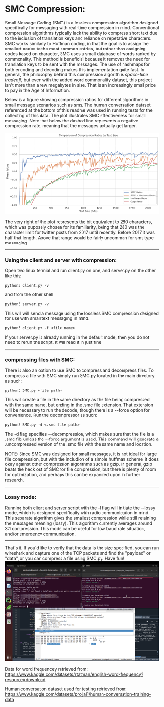 # SMC Compression:

Small Message Coding (SMC) is a lossless compression algorithm designed 
specifically for messaging with real-time compression in mind. Conventional compression 
algorithms typically lack the ability to compress short text due to the inclusion
of translation keys and reliance on repetative characters.
SMC works similarly to Huffman coding, in that the goal is to assign the 
smallest codes to the most common entries, but rather than assigning codes based 
on character, SMC uses a small database of words ranked by commonality. This 
method is beneficial because it removes the need for translation keys to be sent
with the messages. The use of hashmaps for both encoding and decoding makes this
implementation quite fast. In general, the philosophy behind this compression 
algorith is *space-time tradeoff*, but even with the added word commonality 
dataset, this project isn't more than a few megabytes in size. That is an 
increasingly small price to pay in the Age of Information. 

Below is a figure showing compression ratios for different algorithms in small message 
scenarios such as sms. The human conversation dataset referenced 
at the bottom of this readme was used in running tests for the collecting of this
data. The plot illustrates SMC effectiveness for small messaging. Note that below 
the dashed line represents a negative compression rate, meaning that the messages
actually get larger.

![Compression Comparison](figures/Compression_Comparison.png)

The very right of the plot represents the bit equivalent to 280 characters, which
was puposely chosen for its familiarity, being that 280 was the character limit 
for twitter posts from 2017 until recently. Before 2017 it was half that length.
Above that range would be fairly uncommon for sms type messaging. 

---
### Using the client and server with compression:

Open two linux termial and run client.py on one, and server.py on the other like this:

```
python3 client.py -v
```

and from the other shell

```
python3 server.py -v
```

This will will send a message using the lossless SMC compression designed for 
use with small text messaging in mind. 

```
python3 client.py -f <file name>
``` 
If your server.py is already running in the default mode, then you do not need to 
rerun the script. It will read it in just fine. 

---
### compressing files with SMC:

There is also an option to use SMC to compress and decompress files.
To compress a file with SMC simply run SMC.py located in the main directory as such:

```
python3 SMC.py <file path>
```

This will create a file in the same directory as the file being compressed with 
the same name, but ending in the .smc file extension. That extension will be 
necessary to run the decode, though there is a --force option for convenience.
Run the decompressor as such:

```
python3 SMC.py -d <.smc file path>
``` 

The -d flag specifies --decompression, which makes sure that the file is a .smc 
file unless the --force argument is used. This command will generate a .uncompressed
version of the .smc file with the same name and location.

NOTE: Since SMC was designed for small messages, it is not ideal for large file
compression, but with the includion of a simple huffman scheme, it does okay against
other compression algorithms such as gzip. In general, gzip beats the heck out of
SMC for file compression, but there is plenty of room for optimization, and perhaps 
this can be expanded upon in further research.  

---
### Lossy mode:

Running both client and server script with the -l flag will initiate the 
--lossy mode, which is designed specifically with radio communication in mind. 
This separate algorithm gives the smallest compression while still retaining
the messages meaning (lossy). This algorithm currently averages around 3:1 
compression. This mode can be useful for low baud rate situation, and/or 
emergency communication. 

---

That's it. If you'd like to verify that the data is the size specified, you can 
run wireshark and capture one of the TCP packets and find the "payload" or "data", 
or you can compress a file using SMC.py. 
Have fun!
![wireshark](figures/wireshark_payload.png)

Data for word frequencey retrieved from:
https://www.kaggle.com/datasets/rtatman/english-word-frequency?resource=download

Human conversation dataset used for testing retrieved from:
https://www.kaggle.com/datasets/projjal1/human-conversation-training-data


